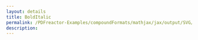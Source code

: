 ```yaml
---
layout: details
title: BoldItalic
permalink: /PDFreactor-Examples/compoundFormats/mathjax/jax/output/SVG/fonts/TeX/Math/BoldItalic/
description: 
---
```





